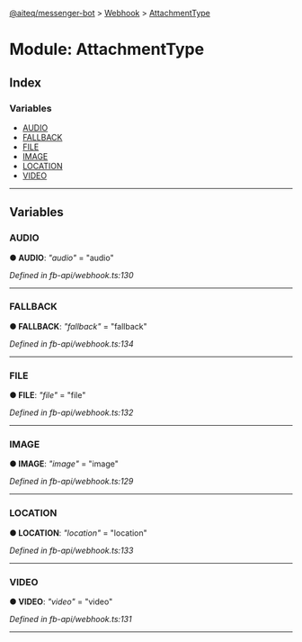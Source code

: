 [@aiteq/messenger-bot](../README.md) > [Webhook](../modules/webhook.md) > [AttachmentType](../modules/webhook.attachmenttype.md)



# Module: AttachmentType

## Index

### Variables

* [AUDIO](webhook.attachmenttype.md#audio)
* [FALLBACK](webhook.attachmenttype.md#fallback)
* [FILE](webhook.attachmenttype.md#file)
* [IMAGE](webhook.attachmenttype.md#image)
* [LOCATION](webhook.attachmenttype.md#location)
* [VIDEO](webhook.attachmenttype.md#video)



---
## Variables
<a id="audio"></a>

###  AUDIO

**●  AUDIO**:  *"audio"*  = "audio"

*Defined in fb-api/webhook.ts:130*





___

<a id="fallback"></a>

###  FALLBACK

**●  FALLBACK**:  *"fallback"*  = "fallback"

*Defined in fb-api/webhook.ts:134*





___

<a id="file"></a>

###  FILE

**●  FILE**:  *"file"*  = "file"

*Defined in fb-api/webhook.ts:132*





___

<a id="image"></a>

###  IMAGE

**●  IMAGE**:  *"image"*  = "image"

*Defined in fb-api/webhook.ts:129*





___

<a id="location"></a>

###  LOCATION

**●  LOCATION**:  *"location"*  = "location"

*Defined in fb-api/webhook.ts:133*





___

<a id="video"></a>

###  VIDEO

**●  VIDEO**:  *"video"*  = "video"

*Defined in fb-api/webhook.ts:131*





___


